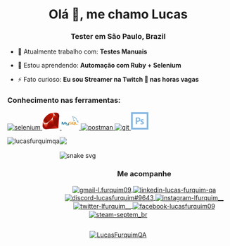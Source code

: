 <h1 align="center">Olá 👋, me chamo Lucas</h1>
<h3 align="center">Tester em São Paulo, Brazil</h3>

- 🔭 Atualmente trabalho com: **Testes Manuais**

- 🌱 Estou aprendendo: **Automação com Ruby + Selenium**

- ⚡ Fato curioso: **Eu sou Streamer na Twitch 💟 nas horas vagas**

<h3 align="left">Conhecimento nas ferramentas:</h3>
<p align="left">
<a href="https://www.selenium.dev" target="_blank" rel="noreferrer"> <img src="https://raw.githubusercontent.com/detain/svg-logos/780f25886640cef088af994181646db2f6b1a3f8/svg/selenium-logo.svg" alt="selenium" width="40" height="40"/> </a>
<a href="https://www.ruby-lang.org/en/" target="_blank" rel="noreferrer"> <img src="https://raw.githubusercontent.com/devicons/devicon/master/icons/ruby/ruby-original.svg" alt="ruby" width="40" height="40"/> </a>
<a href="https://www.mysql.com/" target="_blank" rel="noreferrer"> <img src="https://raw.githubusercontent.com/devicons/devicon/master/icons/mysql/mysql-original-wordmark.svg" alt="mysql" width="40" height="40"/> </a>
<a href="https://postman.com" target="_blank" rel="noreferrer"> <img src="https://www.vectorlogo.zone/logos/getpostman/getpostman-icon.svg" alt="postman" width="40" height="40"/> </a>   
<a href="https://git-scm.com/" target="_blank" rel="noreferrer"> <img src="https://www.vectorlogo.zone/logos/git-scm/git-scm-icon.svg" alt="git" width="40" height="40"/> </a> 
<a href="https://www.photoshop.com/en" target="_blank" rel="noreferrer"> <img src="https://raw.githubusercontent.com/devicons/devicon/master/icons/photoshop/photoshop-line.svg" alt="photoshop" width="40" height="40"/> </a> 
</p>



<img align="left" src="https://github-readme-stats.vercel.app/api?username=lucasfurquimqa&show_icons=true&locale=pt-br&theme=midnight-purple" alt="lucasfurquimqa" height="160"/>
<img src="https://github-readme-stats.vercel.app/api/top-langs/?username=lucasfurquimqa&layout=compact&langs_count=7&theme=midnight-purple&locale=pt-br" height="160" />

![snake svg](https://github.com/LucasFurquimQA/LucasFurquimQA/blob/output/github-contribution-grid-snake.svg)

<h3 align="center">Me acompanhe</h3>
  <p align="center">
    <a href ="mailto:l.furquim09@gmail.com" target="_blank">
      <img align="center" src="https://img.shields.io/badge/-Gmail-%23333?style=for-the-badge&logo=gmail&logoColor=white" alt="gmail-l.furquim09" target="_blank" />
    </a>
    <a href="https://linkedin.com/in/lucas-furquim-qa" >
      <img align="center" src="https://img.shields.io/badge/LinkedIn-0077B5?style=for-the-badge&logo=linkedin&logoColor=white" alt="linkedin-lucas-furquim-qa" target="blank" />
    </a>
    <a href="https://discord.gg/Zsxwn5SQX5" >
      <img align="center" src="https://img.shields.io/badge/Discord-7289DA?style=for-the-badge&logo=discord&logoColor=white" alt="discord-lucasfurquim#9643" target="blank" />
    </a>
    <a href="https://instagram.com/lfurquim__" >
      <img align="center" src="https://img.shields.io/badge/Instagram-E4405F?style=for-the-badge&logo=instagram&logoColor=white" alt="instagram-lfurquim__" target="blank" />
    </a>
    <a href="https://twitter.com/lfurquim__" >
      <img align="center" src="https://img.shields.io/badge/Twitter-1DA1F2?style=for-the-badge&logo=twitter&logoColor=white" alt="twitter-lfurquim__" target="blank" />
    </a>
    <a href="https://fb.com/lucasfurquim09" >
      <img align="center" src="https://img.shields.io/badge/Facebook-1877F2?style=for-the-badge&logo=facebook&logoColor=white" alt="facebook-lucasfurquim09" target="blank" />
    </a>
    <a href ="https://steamcommunity.com/id/septem_br/" >
      <img align="center" src="https://img.shields.io/badge/Steam-000000?style=for-the-badge&logo=steam&logoColor=white" alt="steam-septem_br" target="_blank" />
    </a>
  </p>
  
##
  
<p align="center"> 
  <a href="https://github.com/LucasFurquimQA">
    <img src="https://img.shields.io/github/followers/pedropregnolato.svg?style=social&label=Follow&maxAge=2592000" alt="LucasFurquimQA" />
  </a> 
</p>
